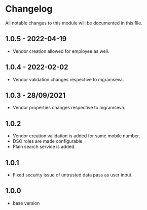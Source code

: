 
# Changelog
All notable changes to this module will be documented in this file.

## 1.0.5 - 2022-04-19

- Vendor creation allowed for employee as well.

## 1.0.4 - 2022-02-02

- Vendor validation changes respective to mgramseva.

## 1.0.3 - 28/09/2021

- Vendor properties changes respective to mgramseva.

## 1.0.2

- Vendor creation validation is added for same mobile number.
- DSO roles are made configurable.
- Plain search service is added.

## 1.0.1

- Fixed security issue of untrusted data pass as user input.

## 1.0.0

- base version

